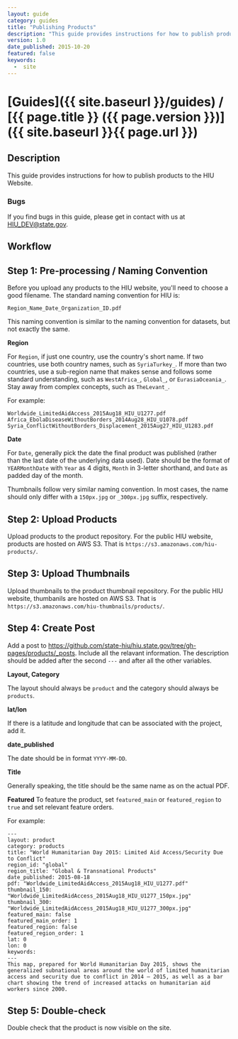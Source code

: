 ```yaml
---
layout: guide
category: guides
title: "Publishing Products"
description: "This guide provides instructions for how to publish products to the HIU website." 
version: 1.0
date_published: 2015-10-20
featured: false
keywords:
  -  site
---
```

# [Guides]({{ site.baseurl }}/guides) / [{{ page.title }} ({{ page.version }})]({{ site.baseurl }}{{ page.url }})

## Description

This guide provides instructions for how to publish products to the HIU Website.

### Bugs

If you find bugs in this guide, please get in contact with us at [HIU_DEV@state.gov](mailto:HIU_DEV@state.gov).

## Workflow

## Step 1: Pre-processing / Naming Convention

Before you upload any products to the HIU website, you'll need to choose a good filename.  The standard naming convention for HIU is:

```
Region_Name_Date_Organization_ID.pdf
```

This naming convention is similar to the naming convention for datasets, but not exactly the same.

**Region**

For `Region`, if just one country, use the country's short name.  If two countries, use both country names, such as `SyriaTurkey_`.  If more than two countries, use a sub-region name that makes sense and follows some standard understanding, such as `WestAfrica_`, `Global_`, or `EurasiaOceania_`.  Stay away from complex concepts, such as `TheLevant_`.  

For example:

```
Worldwide_LimitedAidAccess_2015Aug18_HIU_U1277.pdf
Africa_EbolaDiseaseWithoutBorders_2014Aug28_HIU_U1078.pdf
Syria_ConflictWithoutBorders_Displacement_2015Aug27_HIU_U1283.pdf
```

**Date**

For `Date`, generally pick the date the final product was published (rather than the last date of the underlying data used).  Date should be the format of `YEARMonthDate` with `Year` as 4 digits, `Month` in 3-letter shorthand, and `Date` as padded day of the month.

Thumbnails follow very similar naming convention.  In most cases, the name should only differ with a `150px.jpg` or `_300px.jpg` suffix, respectively.

## Step 2: Upload Products

Upload products to the product repository.  For the public HIU website, products are hosted on AWS S3.  That is `https://s3.amazonaws.com/hiu-products/`.

## Step 3: Upload Thumbnails

Upload thumbnails to the product thumbnail repository.  For the public HIU website, thumbanils are hosted on AWS S3.  That is `https://s3.amazonaws.com/hiu-thumbnails/products/`.

## Step 4: Create Post

Add a post to https://github.com/state-hiu/hiu.state.gov/tree/gh-pages/products/_posts.  Include all the relavant information.  The description should be added after the second `---` and after all the other variables.

**Layout, Category**

The layout should always be `product` and the category should always be `products`.

**lat/lon**

If there is a latitude and longitude that can be associated with the project, add it.

**date_published**

The date should be in format `YYYY-MM-DD`.

**Title**

Generally speaking, the title should be the same name as on the actual PDF.

**Featured**
To feature the product, set `featured_main` or `featured_region` to `true` and set relevant feature orders.

For example:

```
---
layout: product
category: products
title: "World Humanitarian Day 2015: Limited Aid Access/Security Due to Conflict"
region_id: "global"
region_title: "Global & Transnational Products"
date_published: 2015-08-18
pdf: "Worldwide_LimitedAidAccess_2015Aug18_HIU_U1277.pdf"
thumbnail_150: "Worldwide_LimitedAidAccess_2015Aug18_HIU_U1277_150px.jpg"
thumbnail_300: "Worldwide_LimitedAidAccess_2015Aug18_HIU_U1277_300px.jpg"
featured_main: false
featured_main_order: 1
featured_region: false
featured_region_order: 1
lat: 0
lon: 0
keywords:
---
This map, prepared for World Humanitarian Day 2015, shows the generalized subnational areas around the world of limited humanitarian access and security due to conflict in 2014 – 2015, as well as a bar chart showing the trend of increased attacks on humanitarian aid workers since 2000.
```

## Step 5: Double-check

Double check that the product is now visible on the site.
